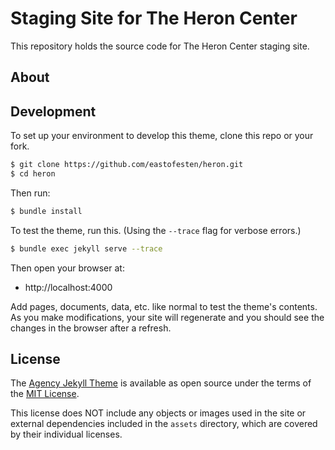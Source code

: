 # Staging Site for The Heron Center

This repository holds the source code for The Heron Center staging site.

## About

## Development

To set up your environment to develop this theme, clone this repo or your fork.

```sh
$ git clone https://github.com/eastofesten/heron.git
$ cd heron
```

Then run:

```sh
$ bundle install
```

To test the theme, run this. (Using the `--trace` flag for verbose errors.)

```sh
$ bundle exec jekyll serve --trace
```

Then open your browser at:

- http://localhost:4000

Add pages, documents, data, etc. like normal to test the theme's contents. As you make modifications, your site will regenerate and you should see the changes in the browser after a refresh.

## License

The [Agency Jekyll Theme](https://github.com/raviriley/agency-jekyll-theme) is available as open source under the terms of the [MIT License](http://opensource.org/licenses/MIT).

This license does NOT include any objects or images used in the site or external dependencies included in the `assets` directory, which are covered by their individual licenses.
